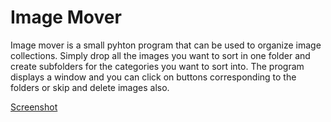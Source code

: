 # Image Mover

Image mover is a small pyhton program that can be used to organize image collections.
Simply drop all the images you want to sort in one folder and create subfolders for the categories you want to sort into.
The program displays a window and you can click on buttons corresponding to the folders or skip and delete images also.

[Screenshot](screenshots/screenshot01.png)
